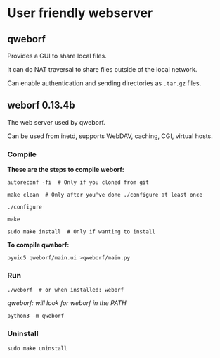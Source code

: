 # User friendly webserver

## qweborf
Provides a GUI to share local files.

It can do NAT traversal to share files outside of the local network.

Can enable authentication and sending directories as `.tar.gz` files.

## weborf 0.13.4b
The web server used by qweborf.

Can be used from inetd, supports WebDAV, caching, CGI, virtual hosts.

### Compile
**These are the steps to compile weborf:**
```
autoreconf -fi  # Only if you cloned from git

make clean  # Only after you've done ./configure at least once

./configure

make

sudo make install  # Only if wanting to install
```

**To compile qweborf:**
```
pyuic5 qweborf/main.ui >qweborf/main.py
```

### Run
```
./weborf  # or when installed: weborf
```

*qweborf: will look for weborf in the PATH*
```
python3 -m qweborf
```

### Uninstall
```
sudo make uninstall
```

